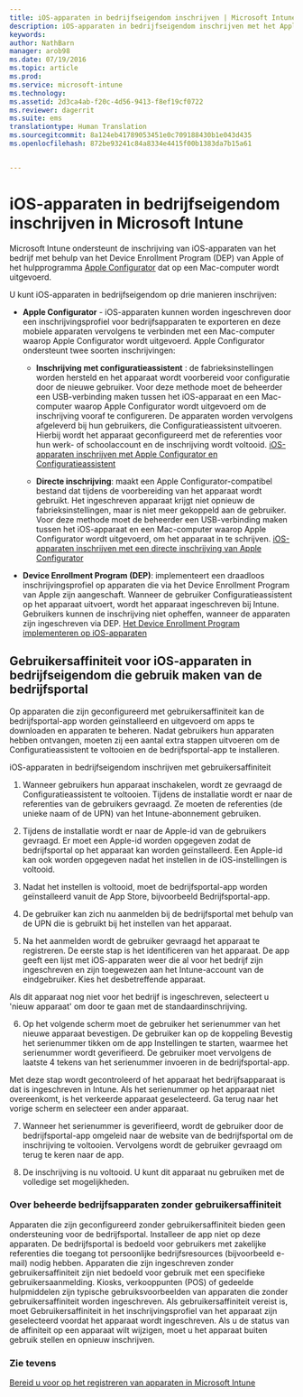 ```yaml
---
title: iOS-apparaten in bedrijfseigendom inschrijven | Microsoft Intune
description: iOS-apparaten in bedrijfseigendom inschrijven met het Apple Device Enrollment Program (DEP) of Apple Configurator
keywords: 
author: NathBarn
manager: arob98
ms.date: 07/19/2016
ms.topic: article
ms.prod: 
ms.service: microsoft-intune
ms.technology: 
ms.assetid: 2d3ca4ab-f20c-4d56-9413-f8ef19cf0722
ms.reviewer: dagerrit
ms.suite: ems
translationtype: Human Translation
ms.sourcegitcommit: 8a124eb41789053451e0c709188430b1e043d435
ms.openlocfilehash: 872be93241c84a8334e4415f00b1383da7b15a61


---
```


# iOS-apparaten in bedrijfseigendom inschrijven in Microsoft Intune
Microsoft Intune ondersteunt de inschrijving van iOS-apparaten van het bedrijf met behulp van het Device Enrollment Program (DEP) van Apple of het hulpprogramma [Apple Configurator](http://go.microsoft.com/fwlink/?LinkId=518017) dat op een Mac-computer wordt uitgevoerd.

U kunt iOS-apparaten in bedrijfseigendom op drie manieren inschrijven:

-   **Apple Configurator** - iOS-apparaten kunnen worden ingeschreven door een inschrijvingsprofiel voor bedrijfsapparaten te exporteren en deze mobiele apparaten vervolgens te verbinden met een Mac-computer waarop Apple Configurator wordt uitgevoerd. Apple Configurator ondersteunt twee soorten inschrijvingen:

    - **Inschrijving met configuratieassistent** : de fabrieksinstellingen worden hersteld en het apparaat wordt voorbereid voor configuratie door de nieuwe gebruiker. Voor deze methode moet de beheerder een USB-verbinding maken tussen het iOS-apparaat en een Mac-computer waarop Apple Configurator wordt uitgevoerd om de inschrijving vooraf te configureren. De apparaten worden vervolgens afgeleverd bij hun gebruikers, die Configuratieassistent uitvoeren. Hierbij wordt het apparaat geconfigureerd met de referenties voor hun werk- of schoolaccount en de inschrijving wordt voltooid. [iOS-apparaten inschrijven met Apple Configurator en Configuratieassistent](ios-setup-assistant-enrollment-in-microsoft-intune.md)

    - **Directe inschrijving**: maakt een Apple Configurator-compatibel bestand dat tijdens de voorbereiding van het apparaat wordt gebruikt. Het ingeschreven apparaat krijgt niet opnieuw de fabrieksinstellingen, maar is niet meer gekoppeld aan de gebruiker. Voor deze methode moet de beheerder een USB-verbinding maken tussen het iOS-apparaat en een Mac-computer waarop Apple Configurator wordt uitgevoerd, om het apparaat in te schrijven. [iOS-apparaten inschrijven met een directe inschrijving van Apple Configurator](ios-direct-enrollment-in-microsoft-intune.md)

-   **Device Enrollment Program (DEP)**: implementeert een draadloos inschrijvingsprofiel op apparaten die via het Device Enrollment Program van Apple zijn aangeschaft. Wanneer de gebruiker Configuratieassistent op het apparaat uitvoert, wordt het apparaat ingeschreven bij Intune.  Gebruikers kunnen de inschrijving niet opheffen, wanneer de apparaten zijn ingeschreven via DEP. [Het Device Enrollment Program implementeren op iOS-apparaten](ios-device-enrollment-program-in-microsoft-intune.md)

## Gebruikersaffiniteit voor iOS-apparaten in bedrijfseigendom die gebruik maken van de bedrijfsportal

Op apparaten die zijn geconfigureerd met gebruikersaffiniteit kan de bedrijfsportal-app worden geïnstalleerd en uitgevoerd om apps te downloaden en apparaten te beheren. Nadat gebruikers hun apparaten hebben ontvangen, moeten zij een aantal extra stappen uitvoeren om de Configuratieassistent te voltooien en de bedrijfsportal-app te installeren.

iOS-apparaten in bedrijfseigendom inschrijven met gebruikersaffiniteit
1. Wanneer gebruikers hun apparaat inschakelen, wordt ze gevraagd de Configuratieassistent te voltooien. Tijdens de installatie wordt er naar de referenties van de gebruikers gevraagd. Ze moeten de referenties (de unieke naam of de UPN) van het Intune-abonnement gebruiken.

2. Tijdens de installatie wordt er naar de Apple-id van de gebruikers gevraagd. Er moet een Apple-id worden opgegeven zodat de bedrijfsportal op het apparaat kan worden geïnstalleerd. Een Apple-id kan ook worden opgegeven nadat het instellen in de iOS-instellingen is voltooid.

3. Nadat het instellen is voltooid, moet de bedrijfsportal-app worden geïnstalleerd vanuit de App Store, bijvoorbeeld Bedrijfsportal-app.

4. De gebruiker kan zich nu aanmelden bij de bedrijfsportal met behulp van de UPN die is gebruikt bij het instellen van het apparaat.

5. Na het aanmelden wordt de gebruiker gevraagd het apparaat te registreren. De eerste stap is het identificeren van het apparaat. De app geeft een lijst met iOS-apparaten weer die al voor het bedrijf zijn ingeschreven en zijn toegewezen aan het Intune-account van de eindgebruiker. Kies het desbetreffende apparaat.

  Als dit apparaat nog niet voor het bedrijf is ingeschreven, selecteert u 'nieuw apparaat' om door te gaan met de standaardinschrijving.

6. Op het volgende scherm moet de gebruiker het serienummer van het nieuwe apparaat bevestigen. De gebruiker kan op de koppeling Bevestig het serienummer tikken om de app Instellingen te starten, waarmee het serienummer wordt geverifieerd. De gebruiker moet vervolgens de laatste 4 tekens van het serienummer invoeren in de bedrijfsportal-app.

  Met deze stap wordt gecontroleerd of het apparaat het bedrijfsapparaat is dat is ingeschreven in Intune. Als het serienummer op het apparaat niet overeenkomt, is het verkeerde apparaat geselecteerd. Ga terug naar het vorige scherm en selecteer een ander apparaat.

7. Wanneer het serienummer is geverifieerd, wordt de gebruiker door de bedrijfsportal-app omgeleid naar de website van de bedrijfsportal om de inschrijving te voltooien. Vervolgens wordt de gebruiker gevraagd om terug te keren naar de app.

8. De inschrijving is nu voltooid. U kunt dit apparaat nu gebruiken met de volledige set mogelijkheden.

### Over beheerde bedrijfsapparaten zonder gebruikersaffiniteit

Apparaten die zijn geconfigureerd zonder gebruikersaffiniteit bieden geen ondersteuning voor de bedrijfsportal. Installeer de app niet op deze apparaten. De bedrijfsportal is bedoeld voor gebruikers met zakelijke referenties die toegang tot persoonlijke bedrijfsresources (bijvoorbeeld e-mail) nodig hebben. Apparaten die zijn ingeschreven zonder gebruikersaffiniteit zijn niet bedoeld voor gebruik met een specifieke gebruikersaanmelding. Kiosks, verkooppunten (POS) of gedeelde hulpmiddelen zijn typische gebruiksvoorbeelden van apparaten die zonder gebruikersaffiniteit worden ingeschreven. Als gebruikersaffiniteit vereist is, moet Gebruikersaffiniteit in het inschrijvingsprofiel van het apparaat zijn geselecteerd voordat het apparaat wordt ingeschreven. Als u de status van de affiniteit op een apparaat wilt wijzigen, moet u het apparaat buiten gebruik stellen en opnieuw inschrijven.



### Zie tevens
[Bereid u voor op het registreren van apparaten in Microsoft Intune](get-ready-to-enroll-devices-in-microsoft-intune.md)



<!--HONumber=Jul16_HO3-->


